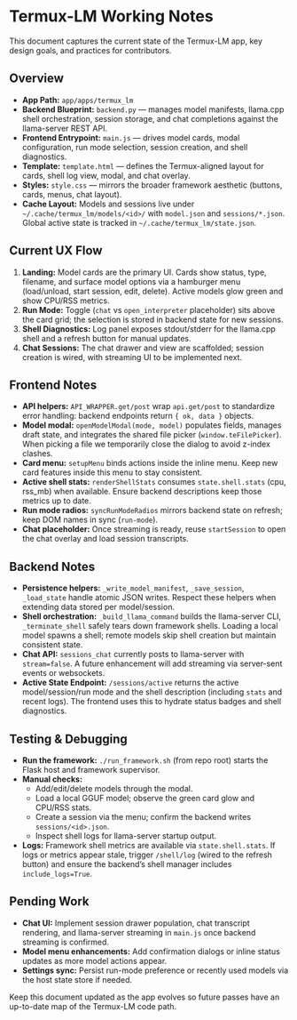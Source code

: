 # Termux-LM Working Notes

This document captures the current state of the Termux-LM app, key design goals, and
practices for contributors.

## Overview

- **App Path:** `app/apps/termux_lm`
- **Backend Blueprint:** `backend.py` — manages model manifests, llama.cpp shell
  orchestration, session storage, and chat completions against the llama-server REST
  API.
- **Frontend Entrypoint:** `main.js` — drives model cards, modal configuration, run
  mode selection, session creation, and shell diagnostics.
- **Template:** `template.html` — defines the Termux-aligned layout for cards, shell
  log view, modal, and chat overlay.
- **Styles:** `style.css` — mirrors the broader framework aesthetic (buttons, cards,
  menus, chat layout).
- **Cache Layout:** Models and sessions live under `~/.cache/termux_lm/models/<id>/`
  with `model.json` and `sessions/*.json`. Global active state is tracked in
  `~/.cache/termux_lm/state.json`.

## Current UX Flow

1. **Landing:** Model cards are the primary UI. Cards show status, type, filename, and
   surface model options via a hamburger menu (load/unload, start session, edit,
   delete). Active models glow green and show CPU/RSS metrics.
2. **Run Mode:** Toggle (`chat` vs `open_interpreter` placeholder) sits above the card
   grid; the selection is stored in backend state for new sessions.
3. **Shell Diagnostics:** Log panel exposes stdout/stderr for the llama.cpp shell and a
   refresh button for manual updates.
4. **Chat Sessions:** The chat drawer and view are scaffolded; session creation is
   wired, with streaming UI to be implemented next.

## Frontend Notes

- **API helpers:** `API_WRAPPER.get/post` wrap `api.get/post` to standardize error
  handling: backend endpoints return `{ ok, data }` objects.
- **Model modal:** `openModelModal(mode, model)` populates fields, manages draft state,
  and integrates the shared file picker (`window.teFilePicker`). When picking a file we
  temporarily close the dialog to avoid z-index clashes.
- **Card menu:** `setupMenu` binds actions inside the inline menu. Keep new card
  features inside this menu to stay consistent.
- **Active shell stats:** `renderShellStats` consumes `state.shell.stats` (cpu, rss_mb)
  when available. Ensure backend descriptions keep those metrics up to date.
- **Run mode radios:** `syncRunModeRadios` mirrors backend state on refresh; keep DOM
  names in sync (`run-mode`).
- **Chat placeholder:** Once streaming is ready, reuse `startSession` to open the chat
  overlay and load session transcripts.

## Backend Notes

- **Persistence helpers:** `_write_model_manifest`, `_save_session`, `_load_state`
  handle atomic JSON writes. Respect these helpers when extending data stored per
  model/session.
- **Shell orchestration:** `_build_llama_command` builds the llama-server CLI,
  `_terminate_shell` safely tears down framework shells. Loading a local model spawns a
  shell; remote models skip shell creation but maintain consistent state.
- **Chat API:** `sessions_chat` currently posts to llama-server with `stream=false`. A
  future enhancement will add streaming via server-sent events or websockets.
- **Active State Endpoint:** `/sessions/active` returns the active model/session/run
  mode and the shell description (including `stats` and recent logs). The frontend uses
  this to hydrate status badges and shell diagnostics.

## Testing & Debugging

- **Run the framework:** `./run_framework.sh` (from repo root) starts the Flask host
  and framework supervisor.
- **Manual checks:**
  - Add/edit/delete models through the modal.
  - Load a local GGUF model; observe the green card glow and CPU/RSS stats.
  - Create a session via the menu; confirm the backend writes `sessions/<id>.json`.
  - Inspect shell logs for llama-server startup output.
- **Logs:** Framework shell metrics are available via `state.shell.stats`. If logs or
  metrics appear stale, trigger `/shell/log` (wired to the refresh button) and ensure
  the backend’s shell manager includes `include_logs=True`.

## Pending Work

- **Chat UI:** Implement session drawer population, chat transcript rendering, and
  llama-server streaming in `main.js` once backend streaming is confirmed.
- **Model menu enhancements:** Add confirmation dialogs or inline status updates as
  more model actions appear.
- **Settings sync:** Persist run-mode preference or recently used models via the host
  state store if needed.

Keep this document updated as the app evolves so future passes have an up-to-date map
of the Termux-LM code path.
